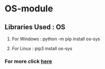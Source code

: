 # OS-module


## Libraries Used : OS
   1) For Windows : python -m pip install os-sys
   
   2) For Linux   : pip3 install os-sys
   
### For more click [here](https://github.com/chinmay29hub/ "python")
